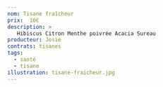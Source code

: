 ```yaml
---
nom: Tisane fraîcheur
prix:  10€
description: >
   Hibiscus Citron Menthe poivrée Acacia Sureau
producteur: Josie
contrats: tisanes
tags: 
  - santé
  - tisane
illustration: tisane-fraicheur.jpg
---
```


